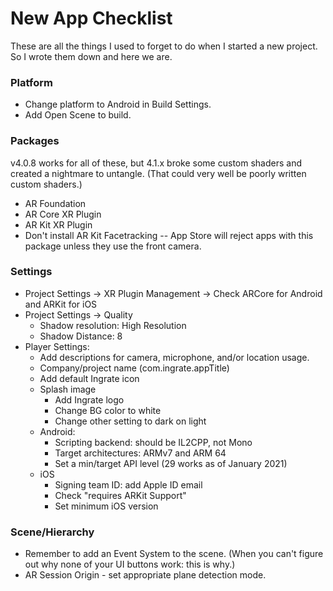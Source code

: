 # New App Checklist

These are all the things I used to forget to do when I started a new project.
So I wrote them down and here we are.

### Platform
* Change platform to Android in Build Settings.
* Add Open Scene to build.

### Packages
v4.0.8 works for all of these, but 4.1.x broke some custom shaders and created
a nightmare to untangle. (That could very well be poorly written custom
shaders.)
* AR Foundation
* AR Core XR Plugin
* AR Kit XR Plugin
* Don't install AR Kit Facetracking -- App Store will reject apps with
this package unless they use the front camera.

### Settings
* Project Settings -> XR Plugin Management -> Check ARCore for Android and
ARKit for iOS
* Project Settings -> Quality
    * Shadow resolution: High Resolution
    * Shadow Distance: 8
* Player Settings:
    * Add descriptions for camera, microphone, and/or location usage.
    * Company/project name (com.ingrate.appTitle)
    * Add default Ingrate icon
    * Splash image
        * Add Ingrate logo
        * Change BG color to white
        * Change other setting to dark on light
    * Android:
        * Scripting backend: should be IL2CPP, not Mono
        * Target architectures: ARMv7 and ARM 64
        * Set a min/target API level (29 works as of January 2021)
    * iOS
        * Signing team ID: add Apple ID email
        * Check "requires ARKit Support"
        * Set minimum iOS version

### Scene/Hierarchy 
* Remember to add an Event System to the scene. (When you can't figure out why
none of your UI buttons work: this is why.)
* AR Session Origin - set appropriate plane detection mode.

